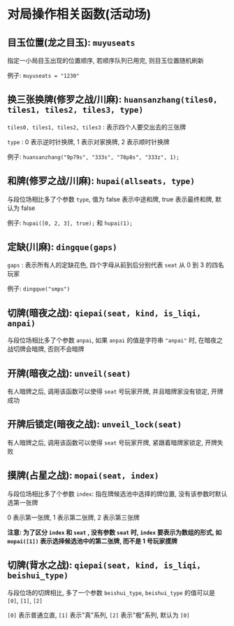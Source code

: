 # 对局操作相关函数(活动场)

## 目玉位置(龙之目玉): `muyuseats`

指定一小局目玉出现的位置顺序, 若顺序队列已用完, 则目玉位置随机刷新

例子: `muyuseats = "1230"`

## 换三张换牌(修罗之战/川麻): `huansanzhang(tiles0, tiles1, tiles2, tiles3, type)`

`tiles0, tiles1, tiles2, tiles3` : 表示四个人要交出去的三张牌

`type` : 0 表示逆时针换牌, 1 表示对家换牌, 2 表示顺时针换牌

例子: `huansanzhang("9p79s", "333s", "78p8s", "333z", 1);`

## 和牌(修罗之战/川麻): `hupai(allseats, type)`

与段位场相比多了个参数 `type`, 值为 false 表示中途和牌, true 表示最终和牌, 默认为 false

例子: `hupai([0, 2, 3], true);` 和 `hupai(1);`

## 定缺(川麻): `dingque(gaps)`

`gaps` : 表示所有人的定缺花色, 四个字母从前到后分别代表 `seat` 从 0 到 3 的四名玩家

例子: `dingque("smps")`

## 切牌(暗夜之战): `qiepai(seat, kind, is_liqi, anpai)`

与段位场相比多了个参数 `anpai`, 如果 `anpai` 的值是字符串 `"anpai"` 时, 在暗夜之战切牌会暗牌, 否则不会暗牌

## 开牌(暗夜之战): `unveil(seat)`

有人暗牌之后, 调用该函数可以使得 `seat` 号玩家开牌, 并且暗牌家没有锁定, 开牌成功

## 开牌后锁定(暗夜之战): `unveil_lock(seat)`

有人暗牌之后, 调用该函数可以使得 `seat` 号玩家开牌, 紧跟着暗牌家锁定, 开牌失败

## 摸牌(占星之战): `mopai(seat, index)`

与段位场相比多了个参数 `index`: 指在牌候选池中选择的牌位置, 没有该参数时默认选第一张牌

0 表示第一张牌, 1 表示第二张牌, 2 表示第三张牌

**注意: 为了区分 `index` 和 `seat` , 没有参数 `seat` 时, `index` 要表示为数组的形式, 如 `mopai([1])` 表示选择候选池中的第二张牌,
而不是 1 号玩家摸牌**

## 切牌(背水之战): `qiepai(seat, kind, is_liqi, beishui_type)`

与段位场的切牌相比, 多了一个参数 `beishui_type`, `beishui_type` 的值可以是 `[0]`, `[1]`, `[2]`

`[0]` 表示普通立直, `[1]` 表示"真"系列, `[2]` 表示"极"系列, 默认为 `[0]`
